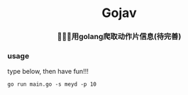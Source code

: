 <div align="center">
  <h1>Gojav</h1>

  <h3>🚗🚗🚗用golang爬取动作片信息(待完善)</h3>
</div>

### usage

type below, then have fun!!!

```
go run main.go -s meyd -p 10
```
